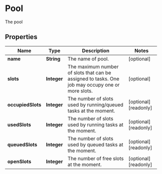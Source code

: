 

# Pool

The pool

## Properties

Name | Type | Description | Notes
------------ | ------------- | ------------- | -------------
**name** | **String** | The name of pool. |  [optional]
**slots** | **Integer** | The maximum number of slots that can be assigned to tasks. One job may occupy one or more slots.  |  [optional]
**occupiedSlots** | **Integer** | The number of slots used by running/queued tasks at the moment. |  [optional] [readonly]
**usedSlots** | **Integer** | The number of slots used by running tasks at the moment. |  [optional] [readonly]
**queuedSlots** | **Integer** | The number of slots used by queued tasks at the moment. |  [optional] [readonly]
**openSlots** | **Integer** | The number of free slots at the moment. |  [optional] [readonly]



